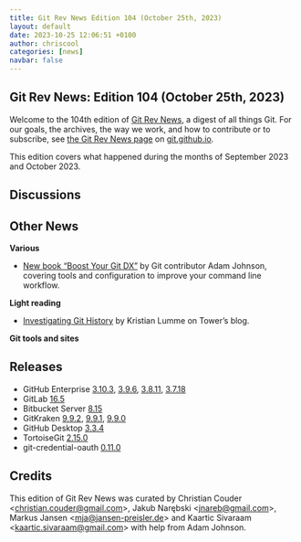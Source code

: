 ```yaml
---
title: Git Rev News Edition 104 (October 25th, 2023)
layout: default
date: 2023-10-25 12:06:51 +0100
author: chriscool
categories: [news]
navbar: false
---
```


## Git Rev News: Edition 104 (October 25th, 2023)

Welcome to the 104th edition of [Git Rev News](https://git.github.io/rev_news/rev_news/),
a digest of all things Git. For our goals, the archives, the way we work, and how to contribute or to
subscribe, see [the Git Rev News page](https://git.github.io/rev_news/rev_news/) on [git.github.io](http://git.github.io).

This edition covers what happened during the months of September 2023 and October 2023.

## Discussions

<!---
### General
-->

<!---
### Reviews
-->

<!---
### Support
-->

<!---
## Developer Spotlight:
-->

## Other News

__Various__
* [New book “Boost Your Git DX”](https://adamchainz.gumroad.com/l/bygdx) by Git contributor Adam Johnson, covering tools and configuration to improve your command line workflow.

__Light reading__
+ [Investigating Git History](https://www.git-tower.com/blog/investigating-git-history/) by Kristian Lumme on Tower’s blog.
<!---
__Easy watching__
-->

__Git tools and sites__


## Releases

+ GitHub Enterprise [3.10.3](https://help.github.com/enterprise-server@3.10/admin/release-notes#3.10.3),
[3.9.6](https://help.github.com/enterprise-server@3.9/admin/release-notes#3.9.6),
[3.8.11](https://help.github.com/enterprise-server@3.8/admin/release-notes#3.8.11),
[3.7.18](https://help.github.com/enterprise-server@3.7/admin/release-notes#3.7.18)
+ GitLab [16.5](https://about.gitlab.com/releases/2023/10/22/gitlab-16-5-released/)
+ Bitbucket Server [8.15](https://confluence.atlassian.com/bitbucketserver/bitbucket-server-release-notes-872139866.html)
+ GitKraken [9.9.2](https://help.gitkraken.com/gitkraken-client/current/),
[9.9.1](https://help.gitkraken.com/gitkraken-client/current/),
[9.9.0](https://help.gitkraken.com/gitkraken-client/current/)
+ GitHub Desktop [3.3.4](https://desktop.github.com/release-notes/)
+ TortoiseGit [2.15.0](https://tortoisegit.org/download/)
+ git-credential-oauth [0.11.0](https://github.com/hickford/git-credential-oauth/releases/tag/v0.11.0)

## Credits

This edition of Git Rev News was curated by
Christian Couder &lt;<christian.couder@gmail.com>&gt;,
Jakub Narębski &lt;<jnareb@gmail.com>&gt;,
Markus Jansen &lt;<mja@jansen-preisler.de>&gt; and
Kaartic Sivaraam &lt;<kaartic.sivaraam@gmail.com>&gt;
with help from Adam Johnson.

